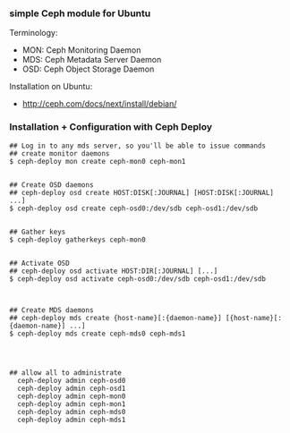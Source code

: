 ### simple Ceph module for Ubuntu


Terminology:
  - MON: Ceph Monitoring Daemon
  - MDS: Ceph Metadata Server Daemon
  - OSD: Ceph Object Storage Daemon


Installation on Ubuntu:
  - http://ceph.com/docs/next/install/debian/





### Installation + Configuration with Ceph Deploy


    ## Log in to any mds server, so you'll be able to issue commands
    ## create monitor daemons
    $ ceph-deploy mon create ceph-mon0 ceph-mon1


    ## Create OSD daemons
    ## ceph-deploy osd create HOST:DISK[:JOURNAL] [HOST:DISK[:JOURNAL] ...]
    $ ceph-deploy osd create ceph-osd0:/dev/sdb ceph-osd1:/dev/sdb


    ## Gather keys
    $ ceph-deploy gatherkeys ceph-mon0


    ## Activate OSD
    ## ceph-deploy osd activate HOST:DIR[:JOURNAL] [...]
    $ ceph-deploy osd activate ceph-osd0:/dev/sdb ceph-osd1:/dev/sdb



    ## Create MDS daemons
    ## ceph-deploy mds create {host-name}[:{daemon-name}] [{host-name}[:{daemon-name}] ...]
    $ ceph-deploy mds create ceph-mds0 ceph-mds1




    ## allow all to administrate
      ceph-deploy admin ceph-osd0
      ceph-deploy admin ceph-osd1
      ceph-deploy admin ceph-mon0
      ceph-deploy admin ceph-mon1
      ceph-deploy admin ceph-mds0
      ceph-deploy admin ceph-mds1

